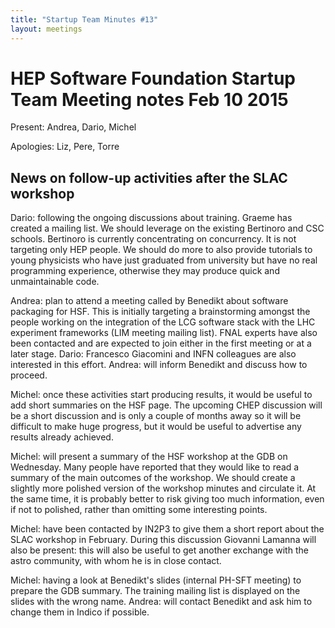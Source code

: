 ```yaml
---
title: "Startup Team Minutes #13"
layout: meetings
---
```


# HEP Software Foundation Startup Team Meeting notes Feb 10 2015

Present: Andrea, Dario, Michel

Apologies: Liz, Pere, Torre

## News on follow-up activities after the SLAC workshop

Dario: following the ongoing discussions about training. Graeme has created a mailing list. We should leverage on the existing Bertinoro and CSC schools. Bertinoro is currently concentrating on concurrency. It is not targeting only HEP people. We should do more to also provide tutorials to young physicists who have just graduated from university but have no real programming experience, otherwise they may produce quick and unmaintainable code.

Andrea: plan to attend a meeting called by Benedikt about software packaging for HSF. This is initially targeting a brainstorming amongst the people working on the integration of the LCG software stack with the LHC experiment frameworks (LIM meeting mailing list). FNAL experts have also been contacted and are expected to join either in the first meeting or at a later stage. Dario: Francesco Giacomini and INFN colleagues are also interested in this effort. Andrea: will inform Benedikt and discuss how to proceed.

Michel: once these activities start producing results, it would be useful to add short summaries on the HSF page. The upcoming CHEP discussion will be a short discussion and is only a couple of months away so it will be difficult to make huge progress, but it would be useful to advertise any results already achieved.

Michel: will present a summary of the HSF workshop at the GDB on Wednesday. Many people have reported that they would like to read a summary of the main outcomes of the workshop. We should create a slightly more polished version of the workshop minutes and circulate it. At the same time, it is probably better to risk giving too much information, even if not to polished, rather than omitting some interesting points.

Michel: have been contacted by IN2P3 to give them a short report about the SLAC workshop in February. During this discussion Giovanni Lamanna will also be present: this will also be useful to get another exchange with the astro community, with whom he is in close contact.

Michel: having a look at Benedikt's slides (internal PH-SFT meeting) to prepare the GDB summary. The training mailing list is displayed on the slides with the wrong name. Andrea: will contact Benedikt and ask him to change them in Indico if possible.
